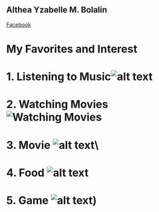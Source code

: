 ## Althea Yzabelle M. Bolalin

[Facebook](https://www.facebook.com/profile.php?id=100077729217242&sk=about)

# My Favorites and Interest

# 1. Listening to Music![alt text](https://i.pinimg.com/564x/01/f7/dc/01f7dc7f2debfb2ecc8416a3b74f286f.jpg)

# 2. Watching Movies![Watching Movies](https://i.pinimg.com/564x/f7/f5/61/f7f561204ee784e81a7bb4ab661a47ed.jpg)

# 3. Movie ![alt text](https://i.pinimg.com/564x/ff/5a/a4/ff5aa4218c176a962a163fd8b1fcc058.jpg)\

# 4. Food ![alt text](https://i.pinimg.com/564x/6e/c0/47/6ec047c4a687698f066fbad72d571391.jpg)

# 5. Game ![alt text](https://i.pinimg.com/564x/82/23/36/822336fff205caae3c2caca3f18814eb.jpg))

